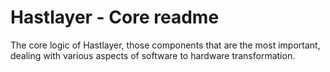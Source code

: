 # Hastlayer - Core readme

The core logic of Hastlayer, those components that are the most important, dealing with various aspects of software to hardware transformation.